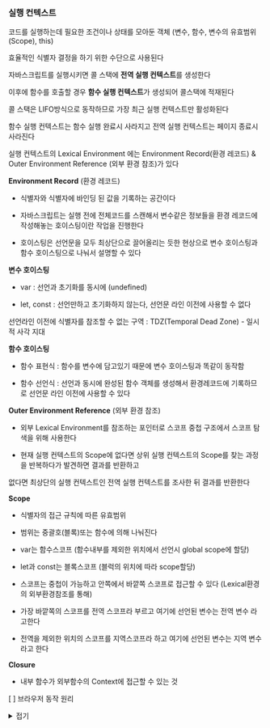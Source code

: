 ### 실행 컨텍스트

코드를 실행하는데 필요한 조건이나 상태를 모아둔 객체 (변수, 함수, 변수의 유효범위(Scope), this)

효율적인 식별자 결정을 하기 위한 수단으로 사용된다

자바스크립트를 실행시키면 콜 스택에  **전역 실행 컨텍스트**를 생성한다

이후에 함수를 호출할 경우  **함수 실행 컨텍스트**가 생성되어 콜스택에 적재된다

콜 스택은 LIFO방식으로 동작하므로 가장 최근 실행 컨텍스트만 활성화된다

함수 실행 컨텍스트는 함수 실행 완료시 사라지고  전역 실행 컨텍스트는 페이지 종료시 사라진다

실행 컨텍스트의 Lexical Environment 에는 Environment Record(환경 레코드) & Outer Environment Reference (외부 환경 참조)가 있다

**Environment Record**  (환경 레코드)

- 식별자와 식별자에 바인딩 된 값을 기록하는 공간이다

- 자바스크립트는 실행 전에 전체코드를 스캔해서 변수같은 정보들을 환경 레코드에 작성해놓는 호이스팅이란 작업을 진행한다

- 호이스팅은 선언문을 모두 최상단으로 끌어올리는 듯한 현상으로  변수 호이스팅과  함수 호이스팅으로 나눠서 설명할 수 있다

**변수 호이스팅**

- var : 선언과 초기화를 동시에 (undefined)

- let,  const : 선언만하고 초기화하지 않는다, 선언문 라인 이전에 사용할 수 없다

선언라인 이전에 식별자를 참조할 수 없는 구역 : TDZ(Temporal Dead Zone) - 일시적 사각 지대

**함수 호이스팅**

- 함수 표현식 : 함수를 변수에 담고있기 때문에 변수 호이스팅과 똑같이 동작함

- 함수 선언식 : 선언과 동시에 완성된 함수 객체를 생성해서 환경레코드에 기록하므로 선언문 라인 이전에 사용할 수 있다

**Outer Environment Reference** (외부 환경 참조)

- 외부 Lexical Environment를 참조하는 포인터로 스코프 중첩 구조에서 스코프 탐색을 위해 사용한다

- 현재 실행 컨텍스트의 Scope에 없다면 상위 실행 컨텍스트의 Scope를 찾는 과정을 반복하다가 발견하면 결과를 반환하고

없다면 최상단의 실행 컨텍스트인 전역 실행 컨텍스트를 조사한 뒤 결과를 반환한다

**Scope**

- 식별자의 접근 규칙에 따른 유효범위
- 범위는 중괄호(블록)또는 함수에 의해 나눠진다

- var는 함수스코프 (함수내부를 제외한 위치에서 선언시 global scope에 할당)
- let과 const는 블록스코프 (블럭의 위치에 따라 scope할당)

- 스코프는 중첩이 가능하고 안쪽에서 바깥쪽 스코프로 접근할 수 있다 
  (Lexical환경의 외부환경참조를 통해)
- 가장 바깥쪽의 스코프를 전역 스코프라 부르고 여기에 선언된 변수는 전역 변수 라고한다
- 전역을 제외한 위치의 스코프를 지역스코프라 하고 여기에 선언된 변수는 지역 변수라고 한다

**Closure**

- 내부 함수가 외부함수의 Context에 접근할 수 있는 것

[ ] 브라우저 동작 원리 
 <details>
 <summary>접기</summary>
 
    1. tcp/ip연결을 하고 http통신이 이루어지면 HTML을 가장 먼저 가져오고 **렌더링 엔진**을 통해 파싱한다

    2. 렌더링 엔진의 HTML파서는 HTML을 파싱해서 **DOM트리**를 만들게되는데 이때 Link태그를 만나 StyleSheet를 내려받게 되면 CSS파서가 CSS파싱을 해서 **CSSOM트리**를 만들게 된다

    3. DOM트리와 CSSOM트리를 결합해서 **렌더트리**를 만들고 렌더링이 이루어진다

    4. HTML파서가 `<script>`태그를 만나면 **DOM파싱을 중단**하고 JS엔진에 제어권한을 넘겨 결과 값을 받는다  
        - JS엔진은 script태그 내부의 코드 혹은 src attribute에 정의된 js파일을 로드하고 파싱 및 기계어 컴파일한다
        - 브라우저는 동기적으로 HTML CSS JS를 처리하기 때문에 script태그의 위치에 따라 **DOM생성이 지연될 수 있다**
        - 위와같은 문제를 async나 defer를 통해 해결할 수 있다

    5. 생성된 DOM 노드의 레이아웃 수치 변경시 영향을 받는 모든 노드의 수치를 재계산해서 렌더트리를 재생성한다(Reflow), 이후에 재생성된 렌더트리를 다시 그린다(Repaint)
    이 때 레이아웃 수치에 영향을 끼치지 않는것은 Repaint과정만 진행된다
</details>
